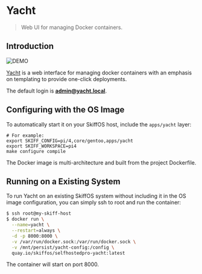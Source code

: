 # Yacht
 
> Web UI for managing Docker containers.

## Introduction

![DEMO](https://raw.githubusercontent.com/SelfhostedPro/Yacht/master/readme_media/Yacht-Demo.gif "templates")

[Yacht](https://yacht.sh) is a web interface for managing docker containers with
an emphasis on templating to provide one-click deployments.

The default login is **admin@yacht.local**.

## Configuring with the OS Image

To automatically start it on your SkiffOS host, include the `apps/yacht` layer:

```
# For example:
export SKIFF_CONFIG=pi/4,core/gentoo,apps/yacht
export SKIFF_WORKSPACE=pi4
make configure compile
```

The Docker image is multi-architecture and built from the project Dockerfile.

## Running on a Existing System

To run Yacht on an existing SkiffOS system without including it in the OS image
configuration, you can simply ssh to root and run the container:

```sh
$ ssh root@my-skiff-host
$ docker run \
  --name=yacht \
  --restart=always \
  -d -p 8000:8000 \
  -v /var/run/docker.sock:/var/run/docker.sock \
  -v /mnt/persist/yacht-config:/config \
  quay.io/skiffos/selfhostedpro-yacht:latest
```

The container will start on port 8000.
